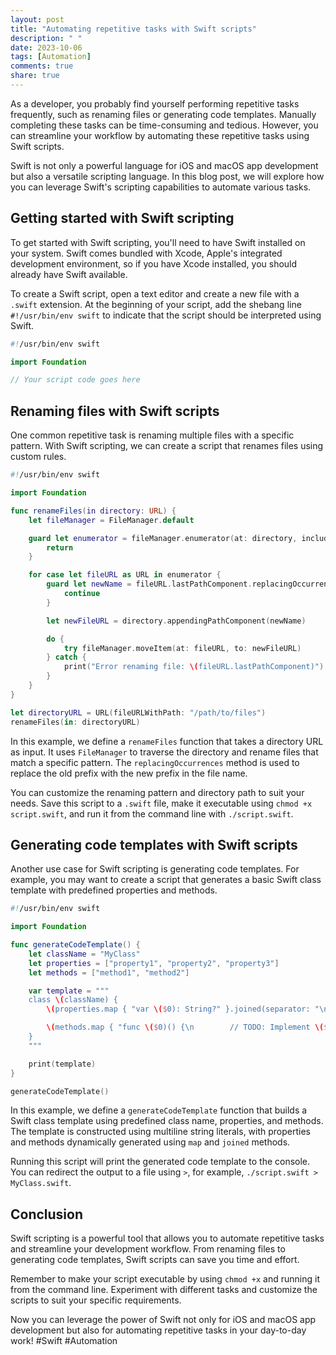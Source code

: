 ```yaml
---
layout: post
title: "Automating repetitive tasks with Swift scripts"
description: " "
date: 2023-10-06
tags: [Automation]
comments: true
share: true
---
```


As a developer, you probably find yourself performing repetitive tasks frequently, such as renaming files or generating code templates. Manually completing these tasks can be time-consuming and tedious. However, you can streamline your workflow by automating these repetitive tasks using Swift scripts.

Swift is not only a powerful language for iOS and macOS app development but also a versatile scripting language. In this blog post, we will explore how you can leverage Swift's scripting capabilities to automate various tasks.

## Getting started with Swift scripting

To get started with Swift scripting, you'll need to have Swift installed on your system. Swift comes bundled with Xcode, Apple's integrated development environment, so if you have Xcode installed, you should already have Swift available.

To create a Swift script, open a text editor and create a new file with a `.swift` extension. At the beginning of your script, add the shebang line `#!/usr/bin/env swift` to indicate that the script should be interpreted using Swift.

```swift
#!/usr/bin/env swift

import Foundation

// Your script code goes here
```

## Renaming files with Swift scripts

One common repetitive task is renaming multiple files with a specific pattern. With Swift scripting, we can create a script that renames files using custom rules.

```swift
#!/usr/bin/env swift

import Foundation

func renameFiles(in directory: URL) {
    let fileManager = FileManager.default

    guard let enumerator = fileManager.enumerator(at: directory, includingPropertiesForKeys: nil) else {
        return
    }

    for case let fileURL as URL in enumerator {
        guard let newName = fileURL.lastPathComponent.replacingOccurrences(of: "old_", with: "new_") else {
            continue
        }

        let newFileURL = directory.appendingPathComponent(newName)

        do {
            try fileManager.moveItem(at: fileURL, to: newFileURL)
        } catch {
            print("Error renaming file: \(fileURL.lastPathComponent)")
        }
    }
}

let directoryURL = URL(fileURLWithPath: "/path/to/files")
renameFiles(in: directoryURL)
```

In this example, we define a `renameFiles` function that takes a directory URL as input. It uses `FileManager` to traverse the directory and rename files that match a specific pattern. The `replacingOccurrences` method is used to replace the old prefix with the new prefix in the file name.

You can customize the renaming pattern and directory path to suit your needs. Save this script to a `.swift` file, make it executable using `chmod +x script.swift`, and run it from the command line with `./script.swift`.

## Generating code templates with Swift scripts

Another use case for Swift scripting is generating code templates. For example, you may want to create a script that generates a basic Swift class template with predefined properties and methods.

```swift
#!/usr/bin/env swift

import Foundation

func generateCodeTemplate() {
    let className = "MyClass"
    let properties = ["property1", "property2", "property3"]
    let methods = ["method1", "method2"]

    var template = """
    class \(className) {
        \(properties.map { "var \($0): String?" }.joined(separator: "\n    "))

        \(methods.map { "func \($0)() {\n        // TODO: Implement \($0)\n    }" }.joined(separator: "\n\n    "))}
    }
    """

    print(template)
}

generateCodeTemplate()
```

In this example, we define a `generateCodeTemplate` function that builds a Swift class template using predefined class name, properties, and methods. The template is constructed using multiline string literals, with properties and methods dynamically generated using `map` and `joined` methods.

Running this script will print the generated code template to the console. You can redirect the output to a file using `>`, for example, `./script.swift > MyClass.swift`.

## Conclusion

Swift scripting is a powerful tool that allows you to automate repetitive tasks and streamline your development workflow. From renaming files to generating code templates, Swift scripts can save you time and effort.

Remember to make your script executable by using `chmod +x` and running it from the command line. Experiment with different tasks and customize the scripts to suit your specific requirements.

Now you can leverage the power of Swift not only for iOS and macOS app development but also for automating repetitive tasks in your day-to-day work! #Swift #Automation